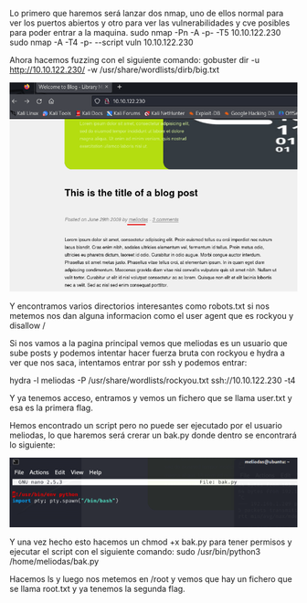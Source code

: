 Lo primero que haremos será lanzar dos nmap, uno de ellos normal para ver los puertos abiertos y otro para ver las vulnerabilidades y cve posibles para poder entrar a la maquina.
sudo nmap -Pn -A -p- -T5 10.10.122.230 
sudo nmap -A -T4 -p- --script vuln 10.10.122.230

Ahora hacemos fuzzing con el siguiente comando: gobuster dir -u http://10.10.122.230/ -w /usr/share/wordlists/dirb/big.txt 

![Write_up_maquinas/maquina4-library/img/img01.png](https://github.com/alvarobueno21/Hacking_Etico/blob/968ccc30b37ff17247d84e96c2360b6e6f9552b1/Write_up_maquinas/maquina4-library/img/img01.png)

Y encontramos varios directorios interesantes como robots.txt si nos metemos nos dan alguna informacion como el user agent que es rockyou y disallow /

Si nos vamos a la pagina principal vemos que meliodas es un usuario que sube posts y podemos intentar hacer fuerza bruta con rockyou e hydra a ver que nos saca, intentamos entrar por ssh y podemos entrar:

hydra -l meliodas -P /usr/share/wordlists/rockyou.txt ssh://10.10.122.230 -t4

Y ya tenemos acceso, entramos y vemos un fichero que se llama user.txt y esa es la primera flag.

Hemos encontrado un script pero no puede ser ejecutado por el usuario meliodas, lo que haremos será crerar un bak.py donde dentro se encontrará lo siguiente: 

![Write_up_maquinas/maquina4-library/img/img02.png](https://github.com/alvarobueno21/Hacking_Etico/blob/95971f4cdea4290272ab5c6b8c7b7c91ed87f9df/Write_up_maquinas/maquina4-library/img/img02.png)

Y una vez hecho esto hacemos un chmod +x bak.py para tener permisos y ejecutar el script con el siguiente comando: sudo /usr/bin/python3 /home/meliodas/bak.py

Hacemos ls y luego nos metemos en /root y vemos que hay un fichero que se llama root.txt y ya tenemos la segunda flag.


